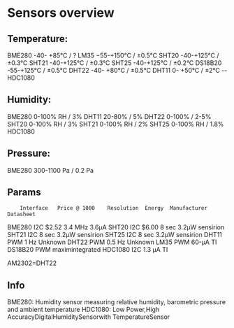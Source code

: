 # Sensors overview

## Temperature:

BME280  -40- +85°C / ?
LM35    −55-+150°C / ±0.5°C
SHT20   -40-+125°C / ±0.3°C
SHT21   -40-+125°C / ±0.3°C
SHT25   -40-+125°C / ±0.2°C
DS18B20 -55-+125°C / ±0.5°C
DHT22   -40- +80°C / ±0.5°C
DHT11     0- +50°C / ±2°C       --
HDC1080

## Humidity:

BME280  0-100% RH / 3%
DHT11   20-80% / 5%
DHT22   0-100% / 2-5%
SHT20   0-100% RH / 3%
SHT21 	0-100% RH / 2%
SHT25	0-100% RH / 1.8%
HDC1080

## Pressure:

BME280  300-1100 Pa / 0.2 Pa

## Params

        Interface   Price @ 1000    Resolution  Energy  Manufacturer    Datasheet
BME280  I2C         $2.52           3.4 MHz     3.6μA
SHT20   I2C         $6.00           8 sec       3.2µW   sensirion
SHT21   I2C                         8 sec       3.2µW   sensirion
SHT25   I2C                         8 sec       3.2µW   sensirion
DHT11   PWM                         1 Hz                Unknown
DHT22   PWM                         0.5 Hz              Unknown
LM35    PWM                                     60-μA   TI
DS18B20 PWM                                             maximintegrated
HDC1080 I2C                                     1.3 μA  TI

AM2302=DHT22

## Info

BME280: Humidity sensor measuring relative humidity, barometric pressure and ambient temperature 
HDC1080: Low Power,High AccuracyDigitalHumiditySensorwith TemperatureSensor